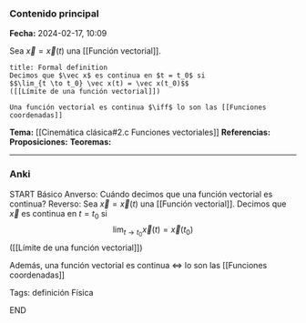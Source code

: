 ### Contenido principal

**Fecha:** 2024-02-17, 10:09

Sea $\vec x = \vec x(t)$ una [[Función vectorial]].

```ad-formal
title: Formal definition
Decimos que $\vec x$ es continua en $t = t_0$ si
$$\lim_{t \to t_0} \vec x(t) = \vec x(t_0)$$
([[Límite de una función vectorial]])
```

```ad-note
Una función vectorial es continua $\iff$ lo son las [[Funciones coordenadas]]
```


**Tema:** [[Cinemática clásica#2.c Funciones vectoriales]]
**Referencias:**
**Proposiciones:**
**Teoremas:**

---
### Anki

START
Básico
Anverso: Cuándo decimos que una función vectorial es continua?
Reverso: Sea $\vec x = \vec x(t)$ una [[Función vectorial]]. Decimos que $\vec x$ es continua en $t = t_0$ si
$$\lim_{t \to t_0} \vec x(t) = \vec x(t_0)$$
([[Límite de una función vectorial]])

Además, una función vectorial es continua $\iff$ lo son las [[Funciones coordenadas]]

Tags: definición Física
<!--ID: 1708275569356-->
END
